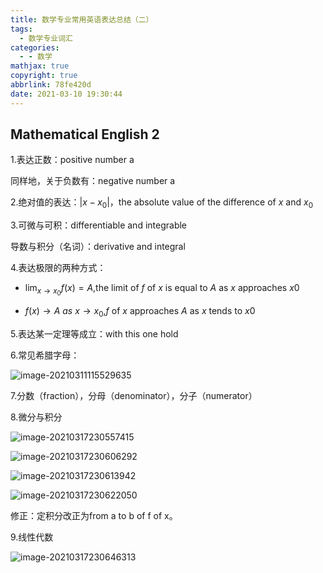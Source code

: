 ```yaml
---
title: 数学专业常用英语表达总结（二）
tags:
  - 数学专业词汇
categories:
  - - 数学
mathjax: true
copyright: true
abbrlink: 78fe420d
date: 2021-03-10 19:30:44
---
```


## Mathematical English 2

<!--more-->

1.表达正数：positive number a

同样地，关于负数有：negative number a



2.绝对值的表达：$|x-x_0|$，the absolute value of the difference of $x$ and $x_0$



3.可微与可积：differentiable and integrable

导数与积分（名词）：derivative and integral



4.表达极限的两种方式：

- $\displaystyle\lim_{x \rightarrow x_0}f(x) = A$,the limit of *f* of *x* is equal to *A* as *x* approaches *x*0

- ${f(x) \rightarrow A} \ as\ {x\rightarrow x_0}$,*f* of *x* approaches *A* as *x* tends to *x*0



5.表达某一定理等成立：with this one hold



6.常见希腊字母：

![image-20210311115529635](https://gitee.com/grant1499/blog-pic/raw/master/img/202110231943204.png)

7.分数（fraction），分母（denominator），分子（numerator）



8.微分与积分

![image-20210317230557415](https://gitee.com/grant1499/blog-pic/raw/master/img/202110231943462.png)

![image-20210317230606292](https://gitee.com/grant1499/blog-pic/raw/master/img/202110231943268.png)

![image-20210317230613942](https://gitee.com/grant1499/blog-pic/raw/master/img/202110231943254.png)

![image-20210317230622050](https://gitee.com/grant1499/blog-pic/raw/master/img/202110231944448.png)

修正：定积分改正为from a to b of f of x。

9.线性代数

![image-20210317230646313](https://gitee.com/grant1499/blog-pic/raw/master/img/202110231944395.png)